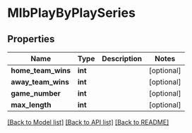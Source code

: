 # MlbPlayByPlaySeries

## Properties
Name | Type | Description | Notes
------------ | ------------- | ------------- | -------------
**home_team_wins** | **int** |  | [optional] 
**away_team_wins** | **int** |  | [optional] 
**game_number** | **int** |  | [optional] 
**max_length** | **int** |  | [optional] 

[[Back to Model list]](../README.md#documentation-for-models) [[Back to API list]](../README.md#documentation-for-api-endpoints) [[Back to README]](../README.md)

